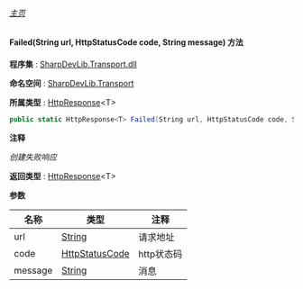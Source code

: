 ###### [主页](./Index.md "主页")

#### Failed(String url, HttpStatusCode code, String message) 方法

**程序集** : [SharpDevLib.Transport.dll](./SharpDevLib.Transport.assembly.md "SharpDevLib.Transport.dll")

**命名空间** : [SharpDevLib.Transport](./SharpDevLib.Transport.namespace.md "SharpDevLib.Transport")

**所属类型** : [HttpResponse](./SharpDevLib.Transport.HttpResponse.1.md "HttpResponse")\<T\>

``` csharp
public static HttpResponse<T> Failed(String url, HttpStatusCode code, String message)
```

**注释**

*创建失败响应*



**返回类型** : [HttpResponse](./SharpDevLib.Transport.HttpResponse.1.md "HttpResponse")\<T\>


**参数**

|名称|类型|注释|
|---|---|---|
|url|[String](https://learn.microsoft.com/en-us/dotnet/api/system.string "String")|请求地址|
|code|[HttpStatusCode](https://learn.microsoft.com/en-us/dotnet/api/system.net.httpstatuscode "HttpStatusCode")|http状态码|
|message|[String](https://learn.microsoft.com/en-us/dotnet/api/system.string "String")|消息|


